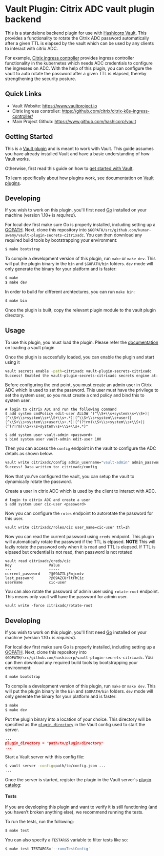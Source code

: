 # Vault Plugin: Citrix ADC vault plugin backend

This is a standalone backend plugin for use with [Hashicorp Vault](https://www.github.com/hashicorp/vault). This provides a functionality to rotate the Citrix ADC password automatically after a given TTL is elapsed by the vault which can be used by any clients to interact with citrix ADC. 

For example, [Citrix ingress controller](https://github.com/citrix/citrix-k8s-ingress-controller/) provides ingress controller functionality in the kubernetes which needs ADC credentials to configure the ingresses on ADC. With the help of this plugin, you can configure the vault to auto rotate the password after a given TTL is elapsed, thereby strengthening the security posture. 


## Quick Links
- Vault Website: https://www.vaultproject.io
- Citrix Ingress controller: https://github.com/citrix/citrix-k8s-ingress-controller/
- Main Project Github: https://www.github.com/hashicorp/vault

## Getting Started

This is a [Vault plugin](https://www.vaultproject.io/docs/internals/plugins.html)
and is meant to work with Vault. This guide assumes you have already installed Vault
and have a basic understanding of how Vault works.

Otherwise, first read this guide on how to [get started with Vault](https://www.vaultproject.io/intro/getting-started/install.html).

To learn specifically about how plugins work, see documentation on [Vault plugins](https://www.vaultproject.io/docs/internals/plugins.html).

## Developing

If you wish to work on this plugin, you'll first need
[Go](https://www.golang.org) installed on your machine
(version 1.10+ is *required*).

For local dev first make sure Go is properly installed, including
setting up a [GOPATH](https://golang.org/doc/code.html#GOPATH).
Next, clone this repository into
`$GOPATH/src/github.com/kumar-swamy/vault-plugin-secrets-citrixadc`.
You can then download any required build tools by bootstrapping your
environment:

```sh
$ make bootstrap
```

To compile a development version of this plugin, run `make` or `make dev`.
This will put the plugin binary in the `bin` and `$GOPATH/bin` folders. `dev`
mode will only generate the binary for your platform and is faster:

```sh
$ make
$ make dev
```

In order to build for different archtectures, you can run `make bin`:
```sh
$ make bin
```
Once the plugin is built, copy the relevant plugin module to the vault plugin directory.


## Usage



To use this plugin, you must load the plugin. Please refer the [documentation](https://www.vaultproject.io/docs/internals/plugins) on loading a vault plugin

Once the plugin is succesfully loaded, you can enable the plugin and start using it

```sh
vault secrets enable -path=citrixadc vault-plugin-secrets-citrixadc
Success! Enabled the vault-plugin-secrets-citrixadc secrets engine at: citrixadc/
```

Before configuring the end point, you must create an admin user in Citrix ADC which is used to set the password. This user must have the privilege to set the system user, so you must create a cmd policy and bind this to system user. 

```
# login to citrix ADC and run the following command
$ add system cmdPolicy edit-user ALLOW "(^\\S+\\s+system\\s+\\S+)|(^\\S+\\s+system\\s+\\S+\\s+.*)|(^\\S+\\s+system\\s+user)|(^\\S+\\s+system\\s+user\\s+.*)|(^(?!rm)\\S+\\s+system\\s+\\S+)|(^(?!rm)\\S+\\s+system\\s+\\S+\\s+.*)"

$ add system user vault-admin <password>
$ bind system user vault-admin edit-user 100 
```


Then you can access the `config` endpoint in the vault to configure the ADC details as shown below. 

```sh 
vault write citrixadc/config admin_username="vault-admin" admin_password=<password> insecure_tls=true url="https://x.x.x.x" max_ttl=24h ttl=1h
Success! Data written to: citrixadc/config
```

Now that you've configured the vault, you can setup the vault to dynamically rotate the password. 

Create a user in citrix ADC which is used by the client to interact with ADC.

```
# login to citrix ADC and create a user
$ add system user cic-user <password>
```
Now you can configure the `roles` endpoint to autorotate the password for this user. 

```
vault write citrixadc/roles/cic user_name=cic-user ttl=1h
```

Now you can read the current password using `creds` endpoint. This plugin will automatically rotate the password if the TTL is elpased. 
**NOTE** This will lazily rotate the password only when it is read and TTL is elapsed. If TTL is elpased but credential is not read, then password is not rotated

```
vault read citrixadc/creds/cic
Key                 Value
---                 -----
current_password    ?@09AZILjFmjcmtv
last_password       ?@09AZCUrltFhCic
username            cic-user
```

You can also rotate the password of admin user using `rotate-root` endpoint. This means only vault will have the password for admin user. 

```
vault write -force citrixadc/rotate-root
```

## Developing

If you wish to work on this plugin, you'll first need
[Go](https://www.golang.org) installed on your machine
(version 1.10+ is *required*).

For local dev first make sure Go is properly installed, including
setting up a [GOPATH](https://golang.org/doc/code.html#GOPATH).
Next, clone this repository into
`$GOPATH/src/github.com/hashicorp/vault-plugin-secrets-citrixadc`.
You can then download any required build tools by bootstrapping your
environment:

```sh
$ make bootstrap
```

To compile a development version of this plugin, run `make` or `make dev`.
This will put the plugin binary in the `bin` and `$GOPATH/bin` folders. `dev`
mode will only generate the binary for your platform and is faster:

```sh
$ make
$ make dev
```

Put the plugin binary into a location of your choice. This directory
will be specified as the [`plugin_directory`](https://www.vaultproject.io/docs/configuration/index.html#plugin_directory)
in the Vault config used to start the server.

```json
...
plugin_directory = "path/to/plugin/directory"
...
```

Start a Vault server with this config file:
```sh
$ vault server -config=path/to/config.json ...
...
```

Once the server is started, register the plugin in the Vault server's [plugin catalog](https://www.vaultproject.io/docs/internals/plugins.html#plugin-catalog):


#### Tests

If you are developing this plugin and want to verify it is still
functioning (and you haven't broken anything else), we recommend
running the tests.

To run the tests, run the following:

```sh
$ make test
```

You can also specify a `TESTARGS` variable to filter tests like so:

```sh
$ make test TESTARGS='--run=TestConfig'
```
